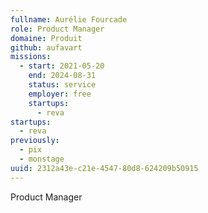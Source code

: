 ```yaml
---
fullname: Aurélie Fourcade
role: Product Manager
domaine: Produit
github: aufavart
missions:
  - start: 2021-05-20
    end: 2024-08-31
    status: service
    employer: free
    startups:
      - reva
startups:
  - reva
previously:
  - pix
  - monstage
uuid: 2312a43e-c21e-4547-80d8-624209b50915
---
```

Product Manager
